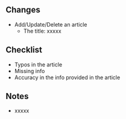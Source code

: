 ## Changes
<!-- List up changes you've made below. -->

- Add/Update/Delete an article
  - The title: xxxxx

## Checklist
<!-- Let team members know what to check in the peer review process. -->

- Typos in the article
- Missing info
- Accuracy in the info provided in the article

## Notes
<!-- Add whatever you want to let team members know about the changes. Write "Nothing" if you have nothing special. -->

- xxxxx
